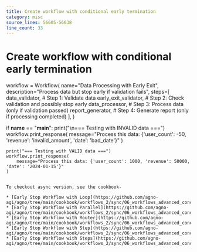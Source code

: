 ```yaml
---
title: Create workflow with conditional early termination
category: misc
source_lines: 56605-56638
line_count: 33
---
```


# Create workflow with conditional early termination
workflow = Workflow(
    name="Data Processing with Early Exit",
    description="Process data but stop early if validation fails",
    steps=[
        data_validator,  # Step 1: Validate data
        early_exit_validator,  # Step 2: Check validation and possibly stop early
        data_processor,  # Step 3: Process data (only if validation passed)
        report_generator,  # Step 4: Generate report (only if processing completed)
    ],
)

if __name__ == "__main__":
    print("\n=== Testing with INVALID data ===")
    workflow.print_response(
        message="Process this data: {'user_count': -50, 'revenue': 'invalid_amount', 'date': 'bad_date'}"
    )

    print("=== Testing with VALID data ===")
    workflow.print_response(
        message="Process this data: {'user_count': 1000, 'revenue': 50000, 'date': '2024-01-15'}"
    )
```

To checkout async version, see the cookbook-

* [Early Stop Workflow with Loop](https://github.com/agno-agi/agno/tree/main/cookbook/workflows_2/sync/06_workflows_advanced_concepts/early_stop_workflow_with_loop.py)
* [Early Stop Workflow with Parallel](https://github.com/agno-agi/agno/tree/main/cookbook/workflows_2/sync/06_workflows_advanced_concepts/early_stop_workflow_with_parallel.py)
* [Early Stop Workflow with Router](https://github.com/agno-agi/agno/tree/main/cookbook/workflows_2/sync/06_workflows_advanced_concepts/early_stop_workflow_with_router.py)
* [Early Stop Workflow with Step](https://github.com/agno-agi/agno/tree/main/cookbook/workflows_2/sync/06_workflows_advanced_concepts/early_stop_workflow_with_step.py)
* [Early Stop Workflow with Steps](https://github.com/agno-agi/agno/tree/main/cookbook/workflows_2/sync/06_workflows_advanced_concepts/early_stop_workflow_with_steps.py)


